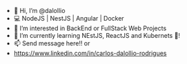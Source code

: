 - 👋 Hi, I’m @dalollio
- 💻 NodeJS | NestJS | Angular | Docker
- 👀 I’m interested in BackEnd or FullStack Web Projects
- 🌱 I’m currently learning NEstJS, ReactJS and Kubernets 🤘!
- 📫 Send message here!! or 
- https://www.linkedin.com/in/carlos-dalollio-rodrigues

<!---
dalollio/dalollio is a ✨ special ✨ repository because its `README.md` (this file) appears on your GitHub profile.
You can click the Preview link to take a look at your changes.
--->
